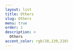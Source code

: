```yaml
---
layout: list
title: Others
slug: Others
menu: true
order: 1
description: >
  Others
accent_color: rgb(38,139,210)
---
```

